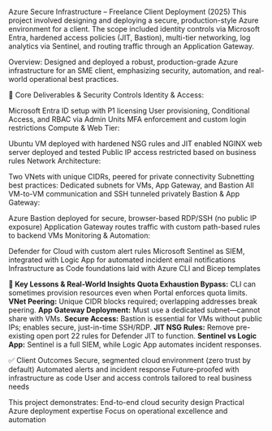 Azure Secure Infrastructure – Freelance Client Deployment (2025)
This project involved designing and deploying a secure, production-style Azure environment for a client. The scope included identity controls via Microsoft Entra, hardened access policies (JIT, Bastion), multi-tier networking, log analytics via Sentinel, and routing traffic through an Application Gateway.

Overview:
Designed and deployed a robust, production-grade Azure infrastructure for an SME client, emphasizing security, automation, and real-world operational best practices.

🔑 Core Deliverables & Security Controls
Identity & Access:

Microsoft Entra ID setup with P1 licensing
User provisioning, Conditional Access, and RBAC via Admin Units
MFA enforcement and custom login restrictions
Compute & Web Tier:

Ubuntu VM deployed with hardened NSG rules and JIT enabled
NGINX web server deployed and tested
Public IP access restricted based on business rules
Network Architecture:

Two VNets with unique CIDRs, peered for private connectivity
Subnetting best practices: Dedicated subnets for VMs, App Gateway, and Bastion
All VM-to-VM communication and SSH tunneled privately
Bastion & App Gateway:

Azure Bastion deployed for secure, browser-based RDP/SSH (no public IP exposure)
Application Gateway routes traffic with custom path-based rules to backend VMs
Monitoring & Automation:

Defender for Cloud with custom alert rules
Microsoft Sentinel as SIEM, integrated with Logic App for automated incident email notifications
Infrastructure as Code foundations laid with Azure CLI and Bicep templates

**🧠 Key Lessons & Real-World Insights**
**Quota Exhaustion Bypass:**
CLI can sometimes provision resources even when Portal enforces quota limits.
**VNet Peering:**
Unique CIDR blocks required; overlapping addresses break peering.
**App Gateway Deployment:**
Must use a dedicated subnet—cannot share with VMs.
**Secure Access:**
Bastion is essential for VMs without public IPs; enables secure, just-in-time SSH/RDP.
**JIT NSG Rules:**
Remove pre-existing open port 22 rules for Defender JIT to function.
**Sentinel vs Logic App:**
Sentinel is a full SIEM, while Logic App automates incident responses.

✅ Client Outcomes
Secure, segmented cloud environment (zero trust by default)
Automated alerts and incident response
Future-proofed with infrastructure as code
User and access controls tailored to real business needs

This project demonstrates:
End-to-end cloud security design
Practical Azure deployment expertise
Focus on operational excellence and automation
